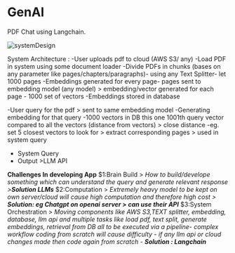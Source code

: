 # GenAI
PDF Chat using Langchain. 

![systemDesign](https://github.com/user-attachments/assets/c2d39c16-697f-48f4-b6a1-7653027c5ae0)

System Architecture : 
-User uploads pdf to cloud (AWS S3/ any)
-Load PDF in system using some document loader
-Divide PDFs in chunks (bases on any parameter like pages/chapters/paragraphs)- using any Text Splitter- let 1000 pages
-Embeddings generated for every page- pages sent to embedding model (any model) > embedding/vector generated for each page - 1000 set of vectors
-Embeddings stored in database

-User query for the pdf > sent to same embedding model
-Generating embedding for that query
-1000 vectors in DB this one 1001th query vector compared to all the vectors (distance from vectors) > close distance
-eg. set 5 closest vectors to look for > extract corresponding pages > used in system query
- System Query
- Output >LLM API

**Challenges In developing App**
$1:Brain Build > *How to build/develope something which can understand the query and generate relevant response >**Solution LLMs***
$2:Computation > *Extremely heavy model to be kept on own server/cloud will cause high computation and therefore high cost > **Solution: eg Chatgpt on openai server > can use their API***
$3:System Orchestration > *Moving components like AWS S3,TEXT splitter, embedding, database, llm api and multiple tasks like load pdf, text split, generate embeddings, retrieval from DB all to be executed via a pipeline- complex workflow coding from scratch will cause difficulty - if any llm api or cloud changes made then code again from scratch - **Solution : Langchain***

